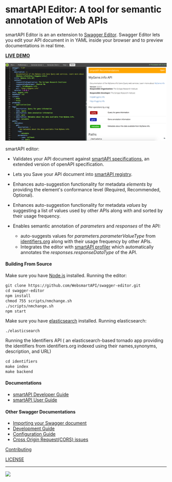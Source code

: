 # smartAPI Editor: A tool for semantic annotation of Web APIs

smartAPI Editor is an an extension to [Swagger Editor](https://github.com/swagger-api/swagger-editor/releases). Swagger Editor lets you edit your API document in in YAML inside your browser and to preview documentations in real time. 

**[LIVE DEMO](https://www.youtube.com/watch?v=EQpUEiOu1ng&t=2s)**

[![Screenshot of the smartAPI Editor](docs/screenshot.png "Annotating your Web API with smartAPI Editor")]()

smartAPI editor:
 * Validates your API document against [smartAPI specifications](https://github.com/WebsmartAPI/swagger-editor/blob/master/node_modules_changes/schema.json), an extended version of openAPI specification.
 
 * Lets you Save your API document into [smartAPI registry](http://smart-api.info/registry/).
 
 * Enhances auto-suggestion functionality for metadata *elements* by providing the element's conformance level (Required, Recommended, Optional).
 
 * Enhances auto-suggestion functionality for metadata *values* by suggesting a list of values used by other APIs along with and sorted by their usage frequency.
 
 * Enables semantic annotation of *parameters* and *responses* of the API:
    * auto-suggests values for *parameters.parameterValueType* from [identifiers.org](http://identifiers.org/) along with their usage frequency by other APIs. 
    * Integrates the editor with [smartAPI profiler](http://smart-api.info/profiler) which automatically annotates the *responses.responseDataType* of the API. 


#### Building From Source

Make sure you have [Node.js](http://nodejs.org/) installed. 
Running the editor:

```shell
git clone https://github.com/WebsmartAPI/swagger-editor.git
cd swagger-editor
npm install
chmod 755 scripts/nmchange.sh
./scripts/nmchange.sh
npm start
```
Make sure you have [elasticsearch](https://www.elastic.co/guide/en/elasticsearch/reference/current/_installation.html) installed. 
Running elasticsearch:
```shell
./elasticsearch
```

Running the Identifiers API ( an elasticsearch-based tornado app providing the identifiers from identifiers.org indexed using their names,synonyms, description, and URL)
```shell
cd identifiers
make index
make backend
```
#### Documentations
* [smartAPI Developer Guide](./docs/smartAPIdeveloper.md)
* [smartAPI User Guide](./docs/smartAPIuser.md)

#### Other Swagger Documentations
* [Importing your Swagger document](./docs/import.md)
* [Development Guide](./docs/development.md)
* [Configuration Guide](./docs/config.md)
* [Cross Origin Request(CORS) issues](docs/cors.md)

[Contributing](./CONTRIBUTING.md)

[LICENSE](./LICENSE)

---
<img src="http://swagger.io/wp-content/uploads/2016/02/logo.jpg"/>
